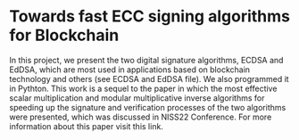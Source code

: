 # Towards fast ECC signing algorithms for Blockchain
In this project, we present the two digital signature algorithms, ECDSA and EdDSA, which are most used in applications based on blockchain technology and others (see ECDSA and EdDSA file). We also programmed it in Pythton.
This work is a sequel to the paper in which the most effective scalar multiplication and modular multiplicative inverse algorithms for speeding up the signature and verification processes of the two algorithms were presented, which was discussed in NISS22 Conference.
For more information about this paper visit this link.
